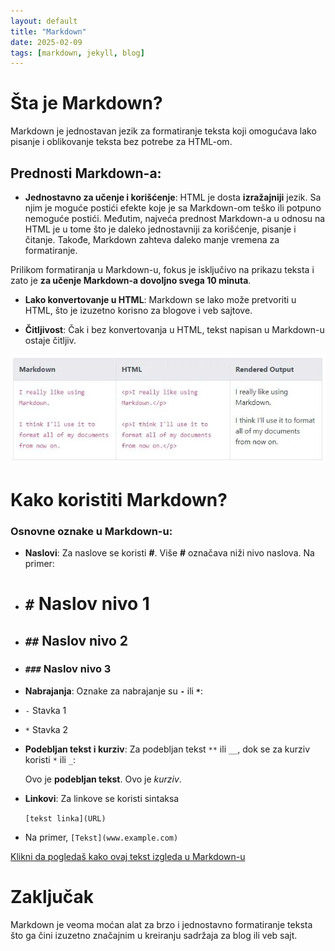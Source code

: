 ```yaml
---
layout: default
title: "Markdown"
date: 2025-02-09
tags: [markdown, jekyll, blog]
---
```


# Šta je Markdown?

Markdown je jednostavan jezik za formatiranje teksta koji omogućava lako pisanje i oblikovanje teksta bez potrebe za HTML-om.

## Prednosti Markdown-a:
- **Jednostavno za učenje i korišćenje**: 
HTML je dosta **izražajniji** jezik. Sa njim je moguće postići efekte koje je sa Markdown-om teško ili potpuno nemoguće postići. Međutim, najveća prednost Markdown-a u odnosu na HTML je u tome što je daleko jednostavniji za korišćenje, pisanje i čitanje. Takođe, Markdown zahteva daleko manje vremena za formatiranje.

Prilikom formatiranja u Markdown-u, fokus je isključivo na prikazu teksta i zato je **za učenje Markdown-a dovoljno svega 10 minuta**.

- **Lako konvertovanje u HTML**: 
Markdown se lako može pretvoriti u HTML, što je izuzetno korisno za blogove i veb sajtove.

- **Čitljivost**: 
Čak i bez konvertovanja u HTML, tekst napisan u Markdown-u ostaje čitljiv.

![Razlika između Markdown-a i HTML-](/assets/images/Markdown&HTML.jpeg)

# Kako koristiti Markdown?

### Osnovne oznake u Markdown-u:

- **Naslovi**: 
Za naslove se koristi **#**. Više **#**  označava niži nivo naslova. Na primer:
- # `#` Naslov nivo 1
- ## `##` Naslov nivo 2
- ### `###` Naslov nivo 3

- **Nabrajanja**:
Oznake za nabrajanje su **`-`** ili **`*`**:

- `-` Stavka 1
* `*` Stavka 2

- **Podebljan tekst i kurziv**: 
Za podebljan tekst `**` ili `__`, dok se za kurziv koristi `*` ili `_`:
	
	Ovo je **podebljan tekst**.
	Ovo je _kurziv_.


- **Linkovi**: Za linkove se koristi sintaksa 

	`[tekst linka](URL)`

- Na primer, `[Tekst](www.example.com)`

[Klikni da pogledaš kako ovaj tekst izgleda u Markdown-u](https://github.com/MarkoKolarevic/Deep-Dive/blob/main/_posts/2025-02-09-naslov-prvog-teksta.md?plain=1)

# Zaključak

Markdown je veoma moćan alat za brzo i jednostavno formatiranje teksta što ga čini izuzetno značajnim u kreiranju sadržaja za blog ili veb sajt.
